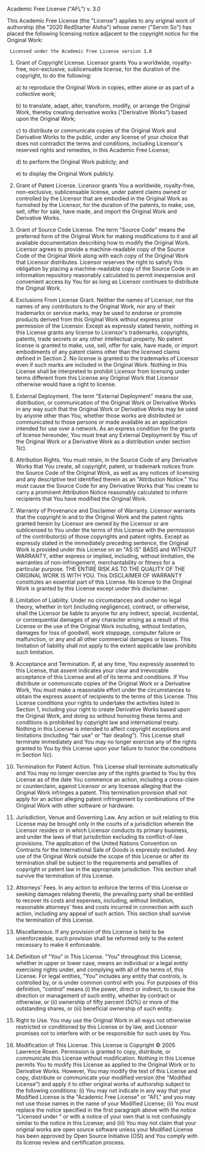 Academic Free License ("AFL") v. 3.0

This Academic Free License (the "License") applies to any original work of
authorship (the "2020 RedStarter Aloha") whose owner ("Servin So") has placed the
following licensing notice adjacent to the copyright notice for the Original
Work:

     Licensed under the Academic Free License version 3.0

1) Grant of Copyright License. Licensor grants You a worldwide, royalty-free,
non-exclusive, sublicensable license, for the duration of the copyright, to do
the following:

     a) to reproduce the Original Work in copies, either alone or as part of a
     collective work;

     b) to translate, adapt, alter, transform, modify, or arrange the Original
     Work, thereby creating derivative works ("Derivative Works") based upon
     the Original Work;

     c) to distribute or communicate copies of the Original Work and
     Derivative Works to the public, under any license of your choice that
     does not contradict the terms and conditions, including Licensor's
     reserved rights and remedies, in this Academic Free License;

     d) to perform the Original Work publicly; and

     e) to display the Original Work publicly.

2) Grant of Patent License. Licensor grants You a worldwide, royalty-free,
non-exclusive, sublicensable license, under patent claims owned or controlled
by the Licensor that are embodied in the Original Work as furnished by the
Licensor, for the duration of the patents, to make, use, sell, offer for sale,
have made, and import the Original Work and Derivative Works.

3) Grant of Source Code License. The term "Source Code" means the preferred
form of the Original Work for making modifications to it and all available
documentation describing how to modify the Original Work. Licensor agrees to
provide a machine-readable copy of the Source Code of the Original Work along
with each copy of the Original Work that Licensor distributes. Licensor
reserves the right to satisfy this obligation by placing a machine-readable
copy of the Source Code in an information repository reasonably calculated to
permit inexpensive and convenient access by You for as long as Licensor
continues to distribute the Original Work.

4) Exclusions From License Grant. Neither the names of Licensor, nor the names
of any contributors to the Original Work, nor any of their trademarks or
service marks, may be used to endorse or promote products derived from this
Original Work without express prior permission of the Licensor. Except as
expressly stated herein, nothing in this License grants any license to
Licensor's trademarks, copyrights, patents, trade secrets or any other
intellectual property. No patent license is granted to make, use, sell, offer
for sale, have made, or import embodiments of any patent claims other than the
licensed claims defined in Section 2. No license is granted to the trademarks
of Licensor even if such marks are included in the Original Work. Nothing in
this License shall be interpreted to prohibit Licensor from licensing under
terms different from this License any Original Work that Licensor otherwise
would have a right to license.

5) External Deployment. The term "External Deployment" means the use,
distribution, or communication of the Original Work or Derivative Works in any
way such that the Original Work or Derivative Works may be used by anyone
other than You, whether those works are distributed or communicated to those
persons or made available as an application intended for use over a network.
As an express condition for the grants of license hereunder, You must treat
any External Deployment by You of the Original Work or a Derivative Work as a
distribution under section 1(c).

6) Attribution Rights. You must retain, in the Source Code of any Derivative
Works that You create, all copyright, patent, or trademark notices from the
Source Code of the Original Work, as well as any notices of licensing and any
descriptive text identified therein as an "Attribution Notice." You must cause
the Source Code for any Derivative Works that You create to carry a prominent
Attribution Notice reasonably calculated to inform recipients that You have
modified the Original Work.

7) Warranty of Provenance and Disclaimer of Warranty. Licensor warrants that
the copyright in and to the Original Work and the patent rights granted herein
by Licensor are owned by the Licensor or are sublicensed to You under the
terms of this License with the permission of the contributor(s) of those
copyrights and patent rights. Except as expressly stated in the immediately
preceding sentence, the Original Work is provided under this License on an "AS
IS" BASIS and WITHOUT WARRANTY, either express or implied, including, without
limitation, the warranties of non-infringement, merchantability or fitness for
a particular purpose. THE ENTIRE RISK AS TO THE QUALITY OF THE ORIGINAL WORK
IS WITH YOU. This DISCLAIMER OF WARRANTY constitutes an essential part of this
License. No license to the Original Work is granted by this License except
under this disclaimer.

8) Limitation of Liability. Under no circumstances and under no legal theory,
whether in tort (including negligence), contract, or otherwise, shall the
Licensor be liable to anyone for any indirect, special, incidental, or
consequential damages of any character arising as a result of this License or
the use of the Original Work including, without limitation, damages for loss
of goodwill, work stoppage, computer failure or malfunction, or any and all
other commercial damages or losses. This limitation of liability shall not
apply to the extent applicable law prohibits such limitation.

9) Acceptance and Termination. If, at any time, You expressly assented to this
License, that assent indicates your clear and irrevocable acceptance of this
License and all of its terms and conditions. If You distribute or communicate
copies of the Original Work or a Derivative Work, You must make a reasonable
effort under the circumstances to obtain the express assent of recipients to
the terms of this License. This License conditions your rights to undertake
the activities listed in Section 1, including your right to create Derivative
Works based upon the Original Work, and doing so without honoring these terms
and conditions is prohibited by copyright law and international treaty.
Nothing in this License is intended to affect copyright exceptions and
limitations (including "fair use" or "fair dealing"). This License shall
terminate immediately and You may no longer exercise any of the rights granted
to You by this License upon your failure to honor the conditions in Section
1(c).

10) Termination for Patent Action. This License shall terminate automatically
and You may no longer exercise any of the rights granted to You by this
License as of the date You commence an action, including a cross-claim or
counterclaim, against Licensor or any licensee alleging that the Original Work
infringes a patent. This termination provision shall not apply for an action
alleging patent infringement by combinations of the Original Work with other
software or hardware.

11) Jurisdiction, Venue and Governing Law. Any action or suit relating to this
License may be brought only in the courts of a jurisdiction wherein the
Licensor resides or in which Licensor conducts its primary business, and under
the laws of that jurisdiction excluding its conflict-of-law provisions. The
application of the United Nations Convention on Contracts for the
International Sale of Goods is expressly excluded. Any use of the Original
Work outside the scope of this License or after its termination shall be
subject to the requirements and penalties of copyright or patent law in the
appropriate jurisdiction. This section shall survive the termination of this
License.

12) Attorneys' Fees. In any action to enforce the terms of this License or
seeking damages relating thereto, the prevailing party shall be entitled to
recover its costs and expenses, including, without limitation, reasonable
attorneys' fees and costs incurred in connection with such action, including
any appeal of such action. This section shall survive the termination of this
License.

13) Miscellaneous. If any provision of this License is held to be
unenforceable, such provision shall be reformed only to the extent necessary
to make it enforceable.

14) Definition of "You" in This License. "You" throughout this License,
whether in upper or lower case, means an individual or a legal entity
exercising rights under, and complying with all of the terms of, this License.
For legal entities, "You" includes any entity that controls, is controlled by,
or is under common control with you. For purposes of this definition,
"control" means (i) the power, direct or indirect, to cause the direction or
management of such entity, whether by contract or otherwise, or (ii) ownership
of fifty percent (50%) or more of the outstanding shares, or (iii) beneficial
ownership of such entity.

15) Right to Use. You may use the Original Work in all ways not otherwise
restricted or conditioned by this License or by law, and Licensor promises not
to interfere with or be responsible for such uses by You.

16) Modification of This License. This License is Copyright © 2005 Lawrence
Rosen. Permission is granted to copy, distribute, or communicate this License
without modification. Nothing in this License permits You to modify this
License as applied to the Original Work or to Derivative Works. However, You
may modify the text of this License and copy, distribute or communicate your
modified version (the "Modified License") and apply it to other original works
of authorship subject to the following conditions: (i) You may not indicate in
any way that your Modified License is the "Academic Free License" or "AFL" and
you may not use those names in the name of your Modified License; (ii) You
must replace the notice specified in the first paragraph above with the notice
"Licensed under <insert your license name here>" or with a notice of your own
that is not confusingly similar to the notice in this License; and (iii) You
may not claim that your original works are open source software unless your
Modified License has been approved by Open Source Initiative (OSI) and You
comply with its license review and certification process.